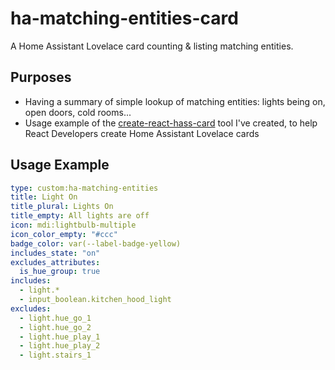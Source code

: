 # ha-matching-entities-card

A Home Assistant Lovelace card counting & listing matching entities.

## Purposes

- Having a summary of simple lookup of matching entities: lights being on, open doors, cold rooms...
- Usage example of the [create-react-hass-card](https://www.npmjs.com/package/create-react-hass-card) tool I've created, to help React Developers create Home Assistant Lovelace cards

## Usage Example

```yaml
type: custom:ha-matching-entities
title: Light On
title_plural: Lights On
title_empty: All lights are off
icon: mdi:lightbulb-multiple
icon_color_empty: "#ccc"
badge_color: var(--label-badge-yellow)
includes_state: "on"
excludes_attributes:
  is_hue_group: true
includes:
  - light.*
  - input_boolean.kitchen_hood_light
excludes:
  - light.hue_go_1
  - light.hue_go_2
  - light.hue_play_1
  - light.hue_play_2
  - light.stairs_1
```
